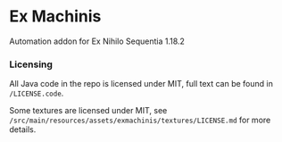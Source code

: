 # Ex Machinis
Automation addon for Ex Nihilo Sequentia 1.18.2

### Licensing
All Java code in the repo is licensed under MIT, full text can be found in `/LICENSE.code`.

Some textures are licensed under MIT, see `/src/main/resources/assets/exmachinis/textures/LICENSE.md` for more details.
